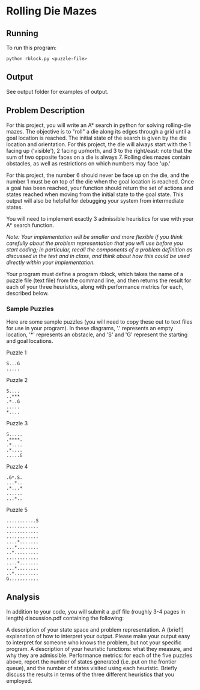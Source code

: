 # Rolling Die Mazes

## Running
To run this program:

    python rblock.py <puzzle-file>

## Output

See output folder for examples of output.

## Problem Description

For this project, you will write an A* search in python for solving rolling-die mazes. The objective is to "roll" a die along its edges through a grid until a goal location is reached. The initial state of the search is given by the die location and orientation. For this project, the die will always start with the 1 facing up ('visible'), 2 facing up/north, and 3 to the right/east: note that the sum of two opposite faces on a die is always 7. Rolling dies mazes contain obstacles, as well as restrictions on which numbers may face 'up.'

For this project, the number 6 should never be face up on the die, and the number 1 must be on top of the die when the goal location is reached. Once a goal has been reached, your function should return the set of actions and states reached when moving from the initial state to the goal state. This output will also be helpful for debugging your system from intermediate states.

You will need to implement exactly 3 admissible heuristics for use with your A* search function.

_Note: Your implementation will be smaller and more flexible if you think carefully about the problem representation that you will use before you start coding; in particular, recall the components of a problem definition as discussed in the text and in class, and think about how this could be used directly within your implementation._

Your program must define a program rblock, which takes the name of a puzzle file (text file) from the command line, and then returns the result for each of your three heuristics, along with performance metrics for each, described below.

### Sample Puzzles

Here are some sample puzzles (you will need to copy these out to text files for use in your program). In these diagrams, '.' represents an empty location, '*' represents an obstacle, and 'S' and 'G' represent the starting and goal locations.

Puzzle 1

    S...G
    .....
                   
Puzzle 2
    
    S....
    ..***
    .*..G
    .....
    *....

Puzzle 3       

    S.....
    .****.
    .*....
    .*....
    .....G

Puzzle 4

    .G*.S.
    ...*..
    .*...*
    ......
    ...*..

Puzzle 5

    ...........S
    ............
    ............
    ............
    ....*.......
    ...*........
    ..*.........
    ............
    ....*.......
    ...*........
    ..*.........
    G...........              
    
## Analysis

In addition to your code, you will submit a .pdf file (roughly 3-4 pages in length) discussion.pdf containing the following:

A description of your state space and problem representation.
A (brief!) explanation of how to interpret your output. Please make your output easy to interpret for someone who knows the problem, but not your specific program.
A description of your heuristic functions: what they measure, and why they are admissible.
Performance metrics: for each of the five puzzles above, report the number of states generated (i.e. put on the frontier queue), and the number of states visited using each heuristic.
Briefly discuss the results in terms of the three different heuristics that you employed.